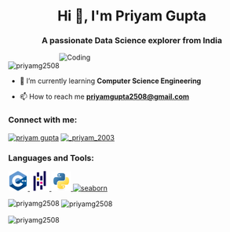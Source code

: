 <h1 align="center">Hi 👋, I'm Priyam Gupta</h1>
<h3 align="center">A passionate Data Science explorer from India</h3>

<img align="right" alt="Coding" width="400" src="https://i.pinimg.com/originals/81/17/8b/81178b47a8598f0c81c4799f2cdd4057.gif">

<p align="left"> <img src="https://komarev.com/ghpvc/?username=priyamg2508&label=Profile%20views&color=0e75b6&style=flat" alt="priyamg2508" /> </p>

- 🌱 I’m currently learning **Computer Science Engineering**

- 📫 How to reach me **priyamgupta2508@gmail.com**

<h3 align="left">Connect with me:</h3>
<p align="left">
<a href="https://fb.com/priyam gupta" target="blank"><img align="center" src="https://raw.githubusercontent.com/rahuldkjain/github-profile-readme-generator/master/src/images/icons/Social/facebook.svg" alt="priyam gupta" height="30" width="40" /></a>
<a href="https://instagram.com/_priyam_2003" target="blank"><img align="center" src="https://raw.githubusercontent.com/rahuldkjain/github-profile-readme-generator/master/src/images/icons/Social/instagram.svg" alt="_priyam_2003" height="30" width="40" /></a>
</p>

<h3 align="left">Languages and Tools:</h3>
<p align="left"> 
<a href="https://www.w3schools.com/cpp/" target="_blank" rel="noreferrer"> 
  <img src="https://raw.githubusercontent.com/devicons/devicon/master/icons/cplusplus/cplusplus-original.svg" alt="cplusplus" width="40" height="40"/> 
</a> 
<a href="https://pandas.pydata.org/" target="_blank" rel="noreferrer"> 
  <img src="https://raw.githubusercontent.com/devicons/devicon/2ae2a900d2f041da66e950e4d48052658d850630/icons/pandas/pandas-original.svg" alt="pandas" width="40" height="40"/> 
</a> 
<a href="https://www.python.org" target="_blank" rel="noreferrer"> 
  <img src="https://raw.githubusercontent.com/devicons/devicon/master/icons/python/python-original.svg" alt="python" width="40" height="40"/> 
</a> 
<a href="https://seaborn.pydata.org/" target="_blank" rel="noreferrer"> 
  <img src="https://seaborn.pydata.org/_images/logo-mark-lightbg.svg" alt="seaborn" width="40" height="40"/> 
</a> 
</p>

<p><img align="left" src="https://github-readme-stats.vercel.app/api/top-langs?username=priyamg2508&show_icons=true&locale=en&layout=compact&theme=black-ice&bg_color=0D1117&hide_border=true&icon_color=79ff97&text_color=ffffff" alt="priyamg2508" /></p>

<p>&nbsp;<img align="center" src="https://github-readme-stats.vercel.app/api?username=priyamg2508&show_icons=true&locale=en&theme=black-ice&bg_color=0D1117&hide_border=true&icon_color=79ff97&text_color=ffffff" alt="priyamg2508" /></p>

<p><img align="center" src="https://github-readme-streak-stats.herokuapp.com/?user=priyamg2508&theme=black-ice&bg_color=0D1117&hide_border=true&stroke=0000&ring=79ff97&fire=79ff97&currStreakNum=ffffff&sideNums=79ff97&sideLabels=ffffff&dates=ffffff" alt="priyamg2508" /></p>
